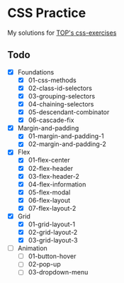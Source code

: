 # CSS Practice
My solutions for [TOP's css-exercises](https://github.com/TheOdinProject/css-exercises)

## Todo
- [x] Foundations
    - [x] 01-css-methods
    - [x] 02-class-id-selectors
    - [x] 03-grouping-selectors
    - [x] 04-chaining-selectors
    - [x] 05-descendant-combinator
    - [x] 06-cascade-fix
- [x] Margin-and-padding
    - [x] 01-margin-and-padding-1
    - [x] 02-margin-and-padding-2
- [x] Flex
    - [x] 01-flex-center
    - [x] 02-flex-header
    - [x] 03-flex-header-2
    - [x] 04-flex-information
    - [x] 05-flex-modal
    - [x] 06-flex-layout
    - [x] 07-flex-layout-2
- [x] Grid
    - [x] 01-grid-layout-1
    - [x] 02-grid-layout-2
    - [x] 03-grid-layout-3
- [ ] Animation
    - [ ] 01-button-hover
    - [ ] 02-pop-up
    - [ ] 03-dropdown-menu
